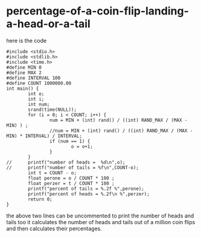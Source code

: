 # percentage-of-a-coin-flip-landing-a-head-or-a-tail
here is the code
```
#include <stdio.h>
#include <stdlib.h>
#include <time.h>
#define MIN 0
#define MAX 2
#define INTERVAL 100
#define COUNT 1000000.00
int main() {
        int o;
        int i;
        int num;
        srand(time(NULL));
        for (i = 0; i < COUNT; i++) {
                num = MIN + (int) rand() / ((int) RAND_MAX / (MAX - MIN) ) ;
                //num = MIN + (int) rand() / ((int) RAND_MAX / (MAX - MIN) * INTERVAL) / INTERVAL;
                if (num == 1) {
                        o = o+1;
                }
        }
//      printf("number of heads =  %d\n",o);
//      printf("number of tails = %f\n",COUNT-o);
        int t = COUNT - o;
        float perone = o / COUNT * 100 ;
        float perzer = t / COUNT * 100 ;
        printf("percent of tails = %.2f %",perone);
        printf("percent of heads = %.2f\n %",perzer);
        return 0;
}
```
the above two lines can be uncommented to print the number of heads and tails too 
it calculates the number of heads and tails out of a million coin flips and then calculates their percentages. 

